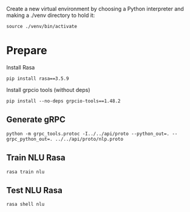 Create a new virtual environment by choosing a Python interpreter and making a ./venv directory to hold it:

```shell
source ./venv/bin/activate
```

# Prepare

Install Rasa

```shell
pip install rasa==3.5.9
```

Install grpcio tools (without deps)

```shell
pip install --no-deps grpcio-tools==1.48.2
```

## Generate gRPC 

```shell
python -m grpc_tools.protoc -I../../api/proto --python_out=. --grpc_python_out=. ../../api/proto/nlp.proto
```


## Train NLU Rasa

```shell
rasa train nlu
```

## Test NLU Rasa

```shell
rasa shell nlu
```